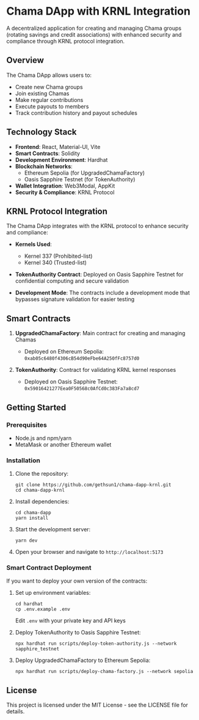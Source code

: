 # Chama DApp with KRNL Integration

A decentralized application for creating and managing Chama groups (rotating savings and credit associations) with enhanced security and compliance through KRNL protocol integration.

## Overview

The Chama DApp allows users to:
- Create new Chama groups
- Join existing Chamas
- Make regular contributions
- Execute payouts to members
- Track contribution history and payout schedules

## Technology Stack

- **Frontend**: React, Material-UI, Vite
- **Smart Contracts**: Solidity
- **Development Environment**: Hardhat
- **Blockchain Networks**:
  - Ethereum Sepolia (for UpgradedChamaFactory)
  - Oasis Sapphire Testnet (for TokenAuthority)
- **Wallet Integration**: Web3Modal, AppKit
- **Security & Compliance**: KRNL Protocol

## KRNL Protocol Integration

The Chama DApp integrates with the KRNL protocol to enhance security and compliance:

- **Kernels Used**:
  - Kernel 337 (Prohibited-list)
  - Kernel 340 (Trusted-list)
  
- **TokenAuthority Contract**: Deployed on Oasis Sapphire Testnet for confidential computing and secure validation

- **Development Mode**: The contracts include a development mode that bypasses signature validation for easier testing

## Smart Contracts

1. **UpgradedChamaFactory**: Main contract for creating and managing Chamas
   - Deployed on Ethereum Sepolia: `0xab05c6480f4306cB54d90eFbe64A250fFc8757d0`

2. **TokenAuthority**: Contract for validating KRNL kernel responses
   - Deployed on Oasis Sapphire Testnet: `0x59016421277Eea0F50568c0AfCd0c383Fa7a8cd7`

## Getting Started

### Prerequisites

- Node.js and npm/yarn
- MetaMask or another Ethereum wallet

### Installation

1. Clone the repository:
   ```
   git clone https://github.com/gethsun1/chama-dapp-krnl.git
   cd chama-dapp-krnl
   ```

2. Install dependencies:
   ```
   cd chama-dapp
   yarn install
   ```

3. Start the development server:
   ```
   yarn dev
   ```

4. Open your browser and navigate to `http://localhost:5173`

### Smart Contract Deployment

If you want to deploy your own version of the contracts:

1. Set up environment variables:
   ```
   cd hardhat
   cp .env.example .env
   ```
   Edit `.env` with your private key and API keys

2. Deploy TokenAuthority to Oasis Sapphire Testnet:
   ```
   npx hardhat run scripts/deploy-token-authority.js --network sapphire_testnet
   ```

3. Deploy UpgradedChamaFactory to Ethereum Sepolia:
   ```
   npx hardhat run scripts/deploy-chama-factory.js --network sepolia
   ```

## License

This project is licensed under the MIT License - see the LICENSE file for details.
